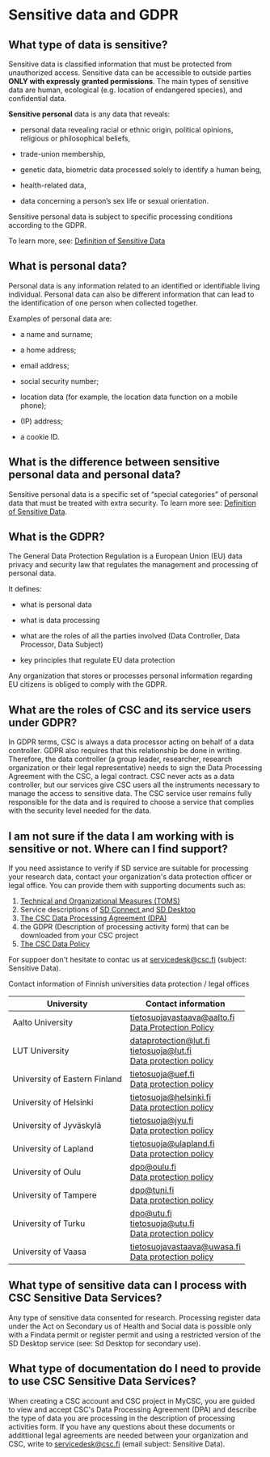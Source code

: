 # Sensitive data and GDPR 

## What type of data is sensitive?

Sensitive data is classified information that must be protected from unauthorized access. Sensitive data can be accessible to outside parties **ONLY with expressly granted permissions**. 
The main types of sensitive data are human, ecological (e.g. location of endangered species), and confidential data.

**Sensitive personal** data is any data that reveals:

* personal data revealing racial or ethnic origin, political opinions, religious or philosophical beliefs,
    
* trade-union membership,
    
* genetic data, biometric data processed solely to identify a human being,
    
* health-related data,
    
* data concerning a person’s sex life or sexual orientation.

Sensitive personal data is subject to specific processing conditions according to the GDPR.

To learn more, see: [Definition of Sensitive Data](https://research.csc.fi/definition-of-sensitive-data) 

## What is personal data?

Personal data is any information related to an identified or identifiable living individual. Personal data can also be different information that can lead to the identification of one person when collected together.

Examples of personal data are:

- a name and surname;
    
- a home address;
    
- email address;
    
- social security number;
    
- location data (for example, the location data function on a mobile phone);
    
- (IP) address;
    
- a cookie ID.
    
 

## What is the difference between sensitive personal data and personal data?
Sensitive personal data is a specific set of “special categories” of personal data that must be treated with extra security. 
To learn more see: [Definition of Sensitive Data](https://research.csc.fi/definition-of-sensitive-data).
    
## What is the GDPR?
The General Data Protection Regulation is a European Union (EU) data privacy and security law that regulates the management and processing of personal data. 

It defines:    

- what is personal data

- what is data processing

- what are the roles of all the parties involved (Data Controller, Data Processor, Data Subject)

- key principles that regulate EU data protection

Any organization that stores or processes personal information regarding EU citizens is obliged to comply with the GDPR. 

## What are the roles of CSC and its service users under GDPR?  
In GDPR terms, CSC is always a data processor acting on behalf of a data controller. GDPR also requires that this relationship be done in writing. Therefore, the data controller (a group leader, researcher, research organization or their legal representative) needs to sign the Data Processing Agreement with the CSC, a legal contract. CSC never acts as a data controller, but our services give CSC users all the instruments necessary to manage the access to sensitive data. The CSC service user remains fully responsible for the data and is required to choose a service that complies with the security level needed for the data. 

## I am not sure if the data I am working with is sensitive or not. Where can I find support?
If you need assistance to verify if SD service are suitable for processing your research data, contact your organization's data protection officer or legal office. You can provide them with supporting documents such as:

1. [Technical and Organizational Measures (TOMS)](./sensitive-data/technical-organisational-sec-measures.pdf)
2. Service descriptions of [SD Connect ](https://research.csc.fi/-/sd-connect)and [SD Desktop](https://research.csc.fi/en/-/sd-desktop)
3. [The CSC Data Processing Agreement (DPA)](https://research.csc.fi/data-processing-agreement)
4. the GDPR (Description of processing activity form) that can be downloaded from your CSC project
5. [The CSC Data Policy](https://www.csc.fi/en/data-policy)

For suppoer don't hesitate to contac us at servicedesk@csc.fi (subject: Sensitive Data).

Contact information of Finnish universities data protection / legal offices

| **University**  | **Contact information**  |
|---|---|
| Aalto University  | tietosuojavastaava@aalto.fi <br />[Data Protection Policy](https://www.aalto.fi/en/services/aalto-university-data-protection-policy) |
| LUT University  | dataprotection@lut.fi <br />tietosuoja@lut.fi <br />[Data protection policy](https://www.lut.fi/en/data-protection)  |
| University of Eastern Finland  | tietosuoja@uef.fi <br />[Data protection policy](https://www.uef.fi/en/data-protection)  |
| University of Helsinki  | tietosuoja@helsinki.fi <br />[Data protection policy](https://www.helsinki.fi/en/about-us/processing-data-university/data-protection) |
| University of Jyväskylä  | tietosuoja@jyu.fi <br />[Data protection policy](https://www.jyu.fi/en/data-privacy-at-the-university-of-jyvaskyla) |
| University of Lapland  | tietosuoja@ulapland.fi <br />[Data protection policy](https://www.ulapland.fi/EN/About-us/Our-principles/Data-protection) |
| University of Oulu  | dpo@oulu.fi <br />[Data protection policy](https://www.oulu.fi/en/data-privacy-notice) |
| University of Tampere  | dpo@tuni.fi <br />[Data protection policy](https://www.tuni.fi/en/research/responsible-science-and-research/data-protection) |
| University of Turku  | dpo@utu.fi <br />tietosuoja@utu.fi <br />[Data protection policy](https://www.utu.fi/en/privacy/notice) |
| University of Vaasa  | tietosuojavastaava@uwasa.fi <br />[Data protection policy](https://www.uwasa.fi/en/data-protection) |

## What type of sensitive data can I process with CSC Sensitive Data Services?
Any type of sensitive data consented for research. Processing register data under the Act on Secondary us of Health and Social data is possible only with a Findata permit or register permit and using a restricted version of the SD Desktop service (see: Sd Desktop for secondary use).

## What type of documentation do I need to provide to use CSC Sensitive Data Services?

When creating a CSC account and CSC project in MyCSC, you are guided to view and accept CSC's Data Processing Agreement (DPA) and describe the type of data you are processing in the description of processing activities form. 
If you have any questions about these documents or addittional legal agreements are needed between your organization and CSC, write to servicedesk@csc.fi (email subject: Sensitive Data).


